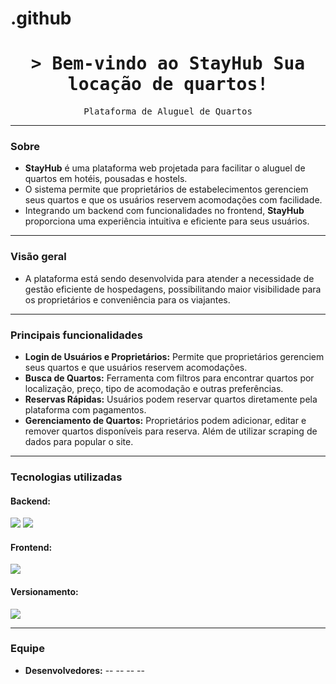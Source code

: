 # .github

<h1 align="center">
  <samp>&gt; Bem-vindo ao
    <b>StayHub</b>
    Sua locação de quartos!
  </samp>
</h1>

<p align="center"> 
  <samp>
    Plataforma de Aluguel de Quartos
    <br>
  </samp>
</p>

---

### Sobre

- **StayHub** é uma plataforma web projetada para facilitar o aluguel de quartos em hotéis, pousadas e hostels. 
- O sistema permite que proprietários de estabelecimentos gerenciem seus quartos e que os usuários reservem acomodações com facilidade.
- Integrando um backend com funcionalidades no frontend, **StayHub** proporciona uma experiência intuitiva e eficiente para seus usuários.

---

### Visão geral

- A plataforma está sendo desenvolvida para atender a necessidade de gestão eficiente de hospedagens, possibilitando maior visibilidade para os proprietários e conveniência para os viajantes.

---

### Principais funcionalidades

- **Login de Usuários e Proprietários:** Permite que proprietários gerenciem seus quartos e que usuários reservem acomodações.
- **Busca de Quartos:** Ferramenta com filtros para encontrar quartos por localização, preço, tipo de acomodação e outras preferências.
- **Reservas Rápidas:** Usuários podem reservar quartos diretamente pela plataforma com pagamentos.
- **Gerenciamento de Quartos:** Proprietários podem adicionar, editar e remover quartos disponíveis para reserva. Além de utilizar scraping de dados para popular o site.

---

### Tecnologias utilizadas

#### Backend:
<img src="https://skillicons.dev/icons?i=dotnet,cs" />
<img src="https://skillicons.dev/icons?i=sqlserver" />

#### Frontend:
<img src="https://skillicons.dev/icons?i=nextjs,tailwind,typescript,html,css,js" />

#### Versionamento:
<img src="https://skillicons.dev/icons?i=git,github" />

---

### Equipe

- **Desenvolvedores:** -- -- -- --
